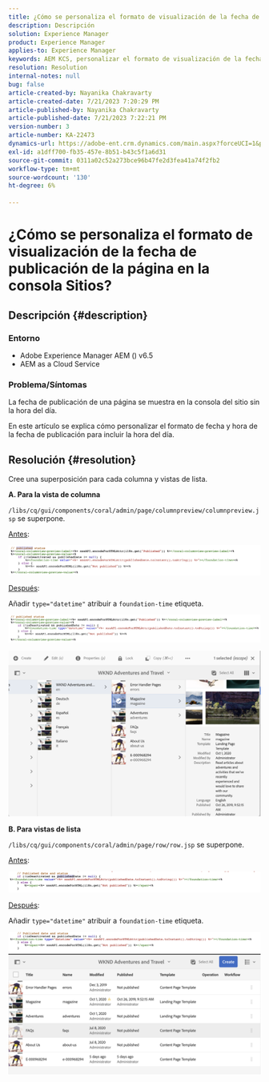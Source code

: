 ```yaml
---
title: ¿Cómo se personaliza el formato de visualización de la fecha de publicación de la página en la consola Sitios?
description: Descripción
solution: Experience Manager
product: Experience Manager
applies-to: Experience Manager
keywords: AEM KCS, personalizar el formato de visualización de la fecha de publicación para incluir la hora, la consola del sitio, la consola del sitio y el tiempo de publicación, la consola del sitio.
resolution: Resolution
internal-notes: null
bug: false
article-created-by: Nayanika Chakravarty
article-created-date: 7/21/2023 7:20:29 PM
article-published-by: Nayanika Chakravarty
article-published-date: 7/21/2023 7:22:21 PM
version-number: 3
article-number: KA-22473
dynamics-url: https://adobe-ent.crm.dynamics.com/main.aspx?forceUCI=1&pagetype=entityrecord&etn=knowledgearticle&id=7deee0a5-fb27-ee11-9966-6045bd006ce9
exl-id: a1dff700-fb35-457e-8b51-b43c5f1a6d31
source-git-commit: 0311a02c52a273bce96b47fe2d3fea41a74f2fb2
workflow-type: tm+mt
source-wordcount: '130'
ht-degree: 6%

---
```


# ¿Cómo se personaliza el formato de visualización de la fecha de publicación de la página en la consola Sitios?

## Descripción {#description}


### Entorno

- Adobe Experience Manager AEM () v6.5
- AEM as a Cloud Service


### Problema/Síntomas

La fecha de publicación de una página se muestra en la consola del sitio sin la hora del día.

En este artículo se explica cómo personalizar el formato de fecha y hora de la fecha de publicación para incluir la hora del día.


## Resolución {#resolution}


Cree una superposición para cada columna y vistas de lista.

<b>A. Para la vista de columna</b>

`/libs/cq/gui/components/coral/admin/page/columnpreview/columnpreview.jsp` se superpone.

<u>Antes</u>:

![](assets/76d8eda9-2625-ee11-9cbe-6045bd006a22.png)

<u>Después</u>:

Añadir `type="datetime"` atribuir a `foundation-time` etiqueta.

![](assets/bc3fccb7-2625-ee11-9cbe-6045bd006a22.png)

![](assets/4b4c42f9-2625-ee11-9cbe-6045bd006a22.png)

<b>B. Para vistas de lista</b>

`/libs/cq/gui/components/coral/admin/page/row/row.jsp` se superpone.

<u>Antes</u>:

![](assets/b4d354c8-2625-ee11-9cbe-6045bd006a22.png)

<u>Después</u>:

Añadir `type="datetime"` atribuir a `foundation-time` etiqueta.

![](assets/82f75cd6-2625-ee11-9cbe-6045bd006a22.png)
![](assets/807c0517-2725-ee11-9cbe-6045bd006a22.png)
